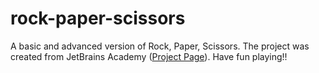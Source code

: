 # rock-paper-scissors
A basic and advanced version of Rock, Paper, Scissors. The project was created from JetBrains Academy ([Project Page](https://hyperskill.org/projects/78?track=7)). Have fun playing!!
